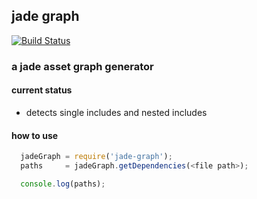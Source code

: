 jade graph
---------

[![Build Status](https://travis-ci.org/samccone/jade-graph.png?branch=master)](https://travis-ci.org/samccone/jade-graph)

### a jade asset graph generator


#### current status

* detects single includes and nested includes

#### how to use

```js
  jadeGraph = require('jade-graph');
  paths     = jadeGraph.getDependencies(<file path>);

  console.log(paths);
```